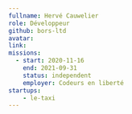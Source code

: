 ```yaml
---
fullname: Hervé Cauwelier
role: Développeur 
github: bors-ltd 
avatar: 
link:
missions:
  - start: 2020-11-16
    end: 2021-09-31
    status: independent
    employer: Codeurs en liberté
startups:
    - le-taxi
---
```

